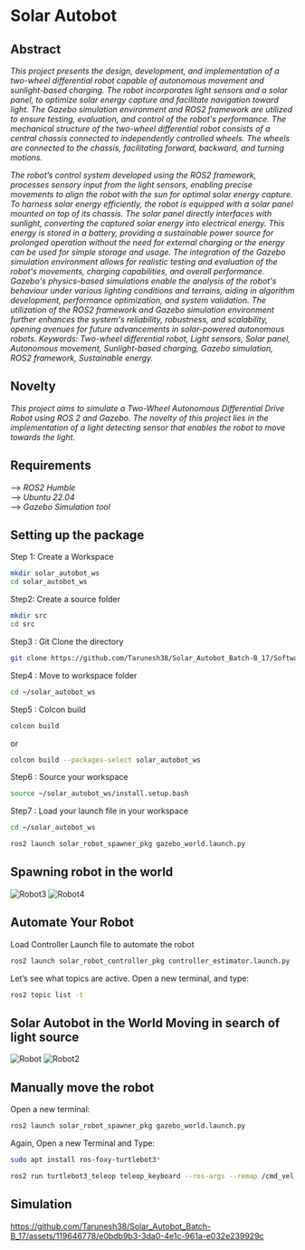 # Solar Autobot
## Abstract
*This project presents the design, development, and implementation of a two-wheel differential robot capable of autonomous movement and sunlight-based charging. The robot incorporates light sensors and a solar panel, to optimize solar energy capture and facilitate navigation toward light. The Gazebo simulation environment and ROS2 framework are utilized to ensure testing, evaluation, and control of the robot's performance.
The mechanical structure of the two-wheel differential robot consists of a central chassis connected to independently controlled wheels. The wheels are connected to the chassis, facilitating forward, backward, and turning motions.*

*The robot’s control system developed using the ROS2 framework, processes sensory input from the light sensors, enabling precise movements to align the robot with the sun for optimal solar energy capture.
To harness solar energy efficiently, the robot is equipped with a solar panel mounted on top of its chassis. The solar panel directly interfaces with sunlight, converting the captured solar energy into electrical energy. This energy is stored in a battery, providing a sustainable power source for prolonged operation without the need for external charging or the energy can be used for simple storage and usage.
The integration of the Gazebo simulation environment allows for realistic testing and evaluation of the robot's movements, charging capabilities, and overall performance. Gazebo's physics-based simulations enable the analysis of the robot's behaviour under various lighting conditions and terrains, aiding in algorithm development, performance optimization, and system validation.
The utilization of the ROS2 framework and Gazebo simulation environment further enhances the system's reliability, robustness, and scalability, opening avenues for future advancements in solar-powered autonomous robots.
Keywords: Two-wheel differential robot, Light sensors, Solar panel, Autonomous movement, Sunlight-based charging, Gazebo simulation, ROS2 framework, Sustainable energy.*

## Novelty

*This project aims to simulate a Two-Wheel Autonomous Differential Drive Robot using ROS 2 and Gazebo. The novelty of this project lies in the implementation of a light detecting sensor that enables the robot to move towards the light.*

## Requirements
--> *_ROS2 Humble_*\
--> *_Ubuntu 22.04_*\
--> *_Gazebo Simulation tool_*

## Setting up the package
Step 1: Create a Workspace

```bash
mkdir solar_autobot_ws
cd solar_autobot_ws
```
Step2: Create a source folder
```bash
mkdir src
cd src
```
Step3 : Git Clone the directory
```bash
git clone https://github.com/Tarunesh38/Solar_Autobot_Batch-B_17/Software_Solar_Autobot/src/.git
```
Step4 : Move to workspace folder
```bash
cd ~/solar_autobot_ws
```
Step5 : Colcon build
```bash
colcon build
```
or
```bash
colcon build --packages-select solar_autobot_ws
```
Step6 : Source your workspace
```bash
source ~/solar_autobot_ws/install.setup.bash
```
Step7 : Load your launch file in your workspace
```bash
cd ~/solar_autobot_ws
```
```bash
ros2 launch solar_robot_spawner_pkg gazebo_world.launch.py
```
## Spawning robot in the world
![Robot3](https://github.com/Tarunesh38/Solar_Autobot_Batch-B_17/assets/119646778/745b635c-a47c-4f64-99c0-e6e060762fb4)
![Robot4](https://github.com/Tarunesh38/Solar_Autobot_Batch-B_17/assets/119646778/9dee1a7b-3ba9-4d2c-8d1b-719d82d895a9)

## Automate Your Robot 
Load Controller Launch file to automate the robot
```bash
ros2 launch solar_robot_controller_pkg controller_estimator.launch.py
```
Let’s see what topics are active. Open a new terminal, and type:
```bash
ros2 topic list -t
```
## Solar Autobot in the World Moving in search of light source
![Robot](https://github.com/Tarunesh38/Solar_Autobot_Batch-B_17/assets/119646778/190ca019-1d24-43fe-8282-fd86489d9be3)
![Robot2](https://github.com/Tarunesh38/Solar_Autobot_Batch-B_17/assets/119646778/46ab11ee-8275-406a-b443-2572d3b76d42)

## Manually move the robot
Open a new terminal:
```bash
ros2 launch solar_robot_spawner_pkg gazebo_world.launch.py
```
Again, Open a new Terminal and Type:
```bash
sudo apt install ros-foxy-turtlebot3*
```
```bash
ros2 run turtlebot3_teleop teleop_keyboard --ros-args --remap /cmd_vel:=/demo/cmd_vel
```


## Simulation
https://github.com/Tarunesh38/Solar_Autobot_Batch-B_17/assets/119646778/e0bdb9b3-3da0-4e1c-961a-e032e239929c
